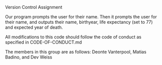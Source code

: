 Version Control Assignment


Our program prompts the user for their name. Then it prompts the user for their name, and outputs their name, birthyear, life expectancy (set to 77) and expected year of death.


All modifications to this code should follow the code of conduct as specified in CODE-OF-CONDUCT.md

The members in this group are as follows: Deonte Vanterpool, Matias Badino, and Dev Weiss
